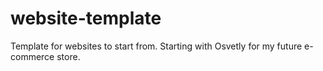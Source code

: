 # website-template
Template for websites to start from. Starting with Osvetly for my future e-commerce store.
